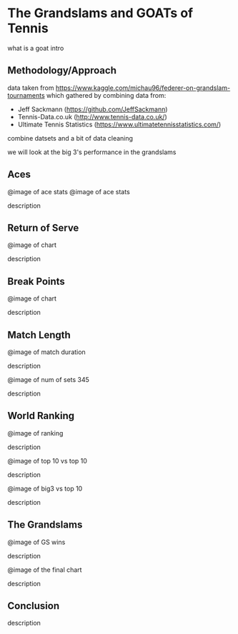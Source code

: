 # The Grandslams and GOATs of Tennis

what is a goat
intro


## Methodology/Approach

data taken from https://www.kaggle.com/michau96/federer-on-grandslam-tournaments which gathered by combining data from:

- Jeff Sackmann (https://github.com/JeffSackmann)
- Tennis-Data.co.uk (http://www.tennis-data.co.uk/)
- Ultimate Tennis Statistics (https://www.ultimatetennisstatistics.com/)

combine datsets and a bit of data cleaning 

we will look at the big 3's performance in the grandslams


## Aces

@image of ace stats   @image of ace stats

description


## Return of Serve

@image of chart

description


## Break Points

@image of chart

description


## Match Length

@image of match duration

description

@image of num of sets 345

description


## World Ranking

@image of ranking

description

@image of top 10 vs top 10

description

@image of big3 vs top 10

description


## The Grandslams

@image of GS wins

description

@image of the final chart

description


## Conclusion

description



















